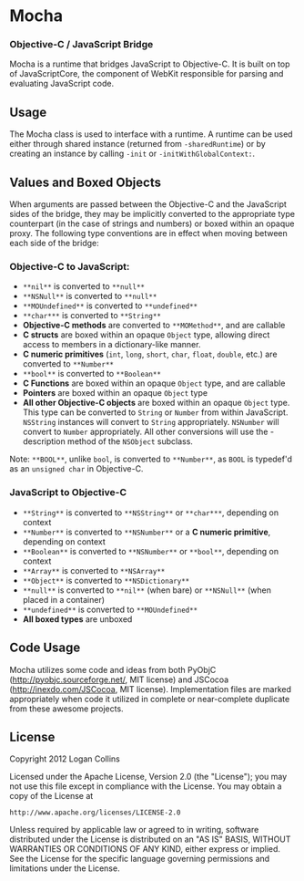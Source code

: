 # Mocha
### Objective-C / JavaScript Bridge


Mocha is a runtime that bridges JavaScript to Objective-C. It is built on top of JavaScriptCore, the component of WebKit responsible for parsing and evaluating JavaScript code.


## Usage

The Mocha class is used to interface with a runtime. A runtime can be used either through shared instance (returned from `-sharedRuntime`) or by creating an instance by calling `-init` or `-initWithGlobalContext:`.


## Values and Boxed Objects

When arguments are passed between the Objective-C and the JavaScript sides of the bridge, they may be implicitly converted to the appropriate type counterpart (in the case of strings and numbers) or boxed within an opaque proxy. The following type conventions are in effect when moving between each side of the bridge:

### Objective-C to JavaScript:
- `**nil**` is converted to `**null**`
- `**NSNull**` is converted to `**null**`
- `**MOUndefined**` is converted to `**undefined**`
- `**char***` is converted to `**String**`
- **Objective-C methods** are converted to `**MOMethod**`, and are callable
- **C structs** are boxed within an opaque `Object` type, allowing direct access to members in a dictionary-like manner.
- **C numeric primitives** (`int`, `long`, `short`, `char`, `float`, `double`, etc.) are converted to `**Number**`
- `**bool**` is converted to `**Boolean**`
- **C Functions** are boxed within an opaque `Object` type, and are callable
- **Pointers** are boxed within an opaque `Object` type
- **All other Objective-C objects** are boxed within an opaque `Object` type. This type can be converted to `String` or `Number` from within JavaScript. `NSString` instances will convert to `String` appropriately. `NSNumber` will convert to `Number` appropriately. All other conversions will use the -description method of the `NSObject` subclass.

Note: `**BOOL**`, unlike `bool`, is converted to `**Number**`, as `BOOL` is typedef'd as an `unsigned char` in Objective-C.

### JavaScript to Objective-C
- `**String**` is converted to `**NSString**` or `**char***`, depending on context
- `**Number**` is converted to `**NSNumber**` or a **C numeric primitive**, depending on context
- `**Boolean**` is converted to `**NSNumber**` or `**bool**`, depending on context
- `**Array**` is converted to `**NSArray**`
- `**Object**` is converted to `**NSDictionary**`
- `**null**` is converted to `**nil**` (when bare) or `**NSNull**` (when placed in a container)
- `**undefined**` is converted to `**MOUndefined**`
- **All boxed types** are unboxed


## Code Usage

Mocha utilizes some code and ideas from both PyObjC (http://pyobjc.sourceforge.net/, MIT license) and JSCocoa (http://inexdo.com/JSCocoa, MIT license).
Implementation files are marked appropriately when code it utilized in complete or near-complete duplicate from these awesome projects.


## License

Copyright 2012 Logan Collins

Licensed under the Apache License, Version 2.0 (the "License");
you may not use this file except in compliance with the License.
You may obtain a copy of the License at

    http://www.apache.org/licenses/LICENSE-2.0

Unless required by applicable law or agreed to in writing, software
distributed under the License is distributed on an "AS IS" BASIS,
WITHOUT WARRANTIES OR CONDITIONS OF ANY KIND, either express or implied.
See the License for the specific language governing permissions and
limitations under the License.